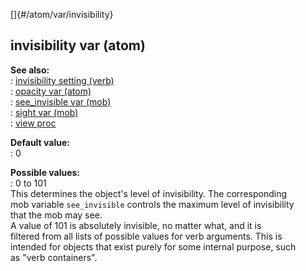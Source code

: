 []{#/atom/var/invisibility}    
## invisibility var (atom)    
**See also:**    
:   [invisibility setting (verb)](/ref/verb/set/invisibility)    
:   [opacity var (atom)](/ref/atom/var/opacity)    
:   [see_invisible var (mob)](/ref/mob/var/see_invisible)    
:   [sight var (mob)](/ref/mob/var/sight)    
:   [view proc](/ref/proc/view)    
<!-- -->    
**Default value:**    
:   0    
<!-- -->    
**Possible values:**    
:   0 to 101    
This determines the object\'s level of invisibility. The corresponding    
mob variable `see_invisible` controls the maximum level of invisibility    
that the mob may see.    
A value of 101 is absolutely invisible, no matter what, and it is    
filtered from all lists of possible values for verb arguments. This is    
intended for objects that exist purely for some internal purpose, such    
as \"verb containers\".  
